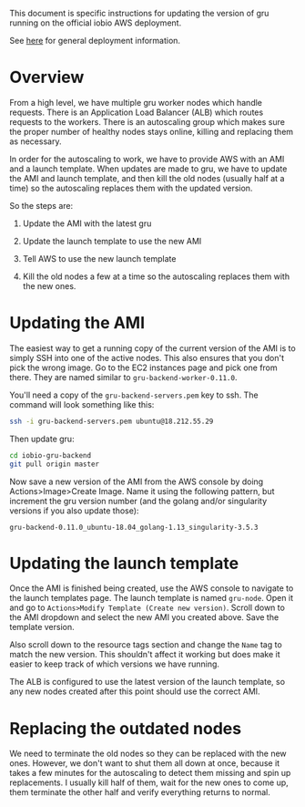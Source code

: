 This document is specific instructions for updating the version of gru running
on the official iobio AWS deployment.

See [here](./deployment.md) for general deployment information.


# Overview 

From a high level, we have multiple gru worker nodes which handle requests.
There is an Application Load Balancer (ALB) which routes requests to the
workers. There is an autoscaling group which makes sure the proper number of
healthy nodes stays online, killing and replacing them as necessary.

In order for the autoscaling to work, we have to provide AWS with an AMI and a
launch template. When updates are made to gru, we have to update the AMI and
launch template, and then kill the old nodes (usually half at a time) so the
autoscaling replaces them with the updated version.

So the steps are:

1. Update the AMI with the latest gru

2. Update the launch template to use the new AMI

3. Tell AWS to use the new launch template

4. Kill the old nodes a few at a time so the autoscaling replaces them with the
   new ones.


# Updating the AMI

The easiest way to get a running copy of the current version of the AMI is to
simply SSH into one of the active nodes. This also ensures that you don't
pick the wrong image. Go to the EC2 instances page and pick one from there.
They are named similar to `gru-backend-worker-0.11.0`.

You'll need a copy of the `gru-backend-servers.pem` key to ssh. The command
will look something like this:

```bash
ssh -i gru-backend-servers.pem ubuntu@18.212.55.29
```

Then update gru:

```bash
cd iobio-gru-backend
git pull origin master
```

Now save a new version of the AMI from the AWS console by doing
Actions>Image>Create Image. Name it using the following pattern, but increment
the gru version number (and the golang and/or singularity versions if you
also update those):

```
gru-backend-0.11.0_ubuntu-18.04_golang-1.13_singularity-3.5.3
```


# Updating the launch template

Once the AMI is finished being created, use the AWS console to navigate to
the launch templates page. The launch template is named `gru-node`. Open it
and go to `Actions>Modify Template (Create new version)`. Scroll down to the
AMI dropdown and select the new AMI you created above. Save the template
version.

Also scroll down to the resource tags section and change the `Name` tag to
match the new version. This shouldn't affect it working but does make it
easier to keep track of which versions we have running.

The ALB is configured to use the latest version of the launch template, so
any new nodes created after this point should use the correct AMI.


# Replacing the outdated nodes

We need to terminate the old nodes so they can be replaced with the new ones.
However, we don't want to shut them all down at once, because it takes a few
minutes for the autoscaling to detect them missing and spin up replacements.
I usually kill half of them, wait for the new ones to come up, them terminate
the other half and verify everything returns to normal.
